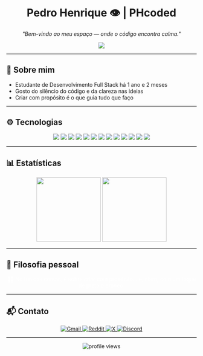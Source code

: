 <h1 align="center">Pedro Henrique 👁️ | PHcoded</h1>

<p align="center"><i>"Bem-vindo ao meu espaço — onde o código encontra calma."</i></p>

<p align="center">
  <img src="https://readme-typing-svg.demolab.com?font=Fira+Code&size=22&pause=1000&color=FFFFFF&center=true&vCenter=true&width=700&lines=Arte+que+ganha+vida+em+linhas;L%C3%B3gica+e+alma+em+harmonia;Preto,+branco+e+inten%C3%A7%C3%A3o;Sil%C3%AAncio+que+cria;Fluxo,+foco+e+simplicidade" />
</p>

---

## 🧭 Sobre mim

- Estudante de Desenvolvimento Full Stack há 1 ano e 2 meses  
- Gosto do silêncio do código e da clareza nas ideias  
- Criar com propósito é o que guia tudo que faço

---

## ⚙️ Tecnologias

<div align="center">
  <img src="https://img.shields.io/badge/HTML5-000000?style=for-the-badge&logo=html5&logoColor=white"/>
  <img src="https://img.shields.io/badge/CSS3-000000?style=for-the-badge&logo=css3&logoColor=white"/>
  <img src="https://img.shields.io/badge/JavaScript-000000?style=for-the-badge&logo=javascript&logoColor=white"/>
  <img src="https://img.shields.io/badge/Markdown-000000?style=for-the-badge&logo=markdown&logoColor=white"/>
  <img src="https://img.shields.io/badge/Node.js-000000?style=for-the-badge&logo=node.js&logoColor=white"/>
  <img src="https://img.shields.io/badge/Express.js-000000?style=for-the-badge&logo=express&logoColor=white"/>
  <img src="https://img.shields.io/badge/MongoDB-000000?style=for-the-badge&logo=mongodb&logoColor=white"/>
  <img src="https://img.shields.io/badge/JWT-000000?style=for-the-badge&logo=jsonwebtokens&logoColor=white"/>
  <img src="https://img.shields.io/badge/Git-000000?style=for-the-badge&logo=git&logoColor=white"/>
  <img src="https://img.shields.io/badge/GitHub-000000?style=for-the-badge&logo=github&logoColor=white"/>
  <img src="https://img.shields.io/badge/Vercel-000000?style=for-the-badge&logo=vercel&logoColor=white"/>
  <img src="https://img.shields.io/badge/Render-000000?style=for-the-badge&logo=render&logoColor=white"/>
  <img src="https://img.shields.io/badge/Netlify-000000?style=for-the-badge&logo=netlify&logoColor=white"/>
</div>

---

## 📊 Estatísticas

<div align="center">
  <img height="170" src="https://github-readme-stats.vercel.app/api?username=PHcoded&show_icons=true&theme=dark&hide_border=true&count_private=true&bg_color=000000&title_color=FFFFFF&icon_color=FFFFFF&text_color=CCCCCC" />
  <img height="170" src="https://github-readme-stats.vercel.app/api/top-langs/?username=PHcoded&layout=compact&theme=dark&hide_border=true&bg_color=000000&title_color=FFFFFF&text_color=CCCCCC" />
</div>

---

## 🌿 Filosofia pessoal

<p align="center" style="color: white;">
  🧘‍♂️ No fim das contas, é sobre criar com propósito...  
  e, claro, com um toque de preto e branco.
</p>

---

## 📬 Contato

<p align="center">
  <a href="mailto:contact.phdev@gmail.com" target="_blank" rel="noopener noreferrer">
    <img src="https://img.shields.io/badge/Gmail-000000?style=for-the-badge&logo=gmail&logoColor=white" alt="Gmail" />
  </a>
  <a href="https://reddit.com/u/Pithenry" target="_blank" rel="noopener noreferrer">
    <img src="https://img.shields.io/badge/Reddit-000000?style=for-the-badge&logo=reddit&logoColor=white" alt="Reddit" />
  </a>
  <a href="https://x.com/PHthe2000" target="_blank" rel="noopener noreferrer">
    <img src="https://img.shields.io/badge/X-000000?style=for-the-badge&logo=twitter&logoColor=white" alt="X" />
  </a>
  <a href="https://discord.gg/MXRr7HKS" target="_blank" rel="noopener noreferrer">
    <img src="https://img.shields.io/badge/Discord-000000?style=for-the-badge&logo=discord&logoColor=white" alt="Discord" />
  </a>
</p>

---

<p align="center">
  <img src="https://komarev.com/ghpvc/?username=PHcoded&color=FF4444&label=visualiza%C3%A7%C3%B5es&style=flat-square&label_color=000000" alt="profile views" />
</p>
